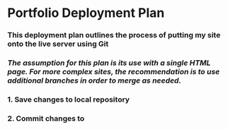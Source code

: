 # Portfolio Deployment Plan

### This deployment plan outlines the process of putting my site onto the live server using Git

### *The assumption for this plan is its use with a single HTML page. For more complex sites, the recommendation is to use additional branches in order to merge as needed.*

### 1. Save changes to local repository

### 2. Commit changes to 